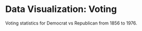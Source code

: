Data Visualization: Voting
=========
Voting statistics for Democrat vs Republican from 1856 to 1976. 
